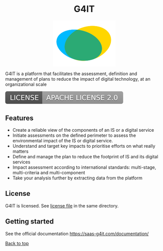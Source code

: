 <h1 align="center" id="#g4it" style="margin-top: 0px;">G4IT</h1>

<p align="center" style="margin-bottom: 0px !important;">
  <img width="200" src="services/frontend/src/assets/images/logos/logo-overgreen-small.svg" alt="G4IT logo" align="center">
</p>

G4IT is a platform that facilitates the assessment, definition and management of plans to reduce the impact of digital technology, at an organizational scale

[![LICENSE : APACHE LICENSE 2.0](services/frontend/src/assets/images/logos/apache-license.svg)](LICENSE.txt)

## Features

- Create a reliable view of the components of an IS or a digital service
- Initiate assessments on the defined perimeter to assess the environmental impact of the IS or digital service.
- Understand and target key impacts to prioritise efforts on what really matters
- Define and manage the plan to reduce the footprint of IS and its digital services
- Impact assessment according to international standards: multi-stage, multi-criteria and multi-component
- Take your analysis further by extracting data from the platform

## License

G4IT is licensed. See [license file](LICENSE.txt) in the same directory.

## Getting started

See the official documentation https://saas-g4it.com/documentation/

[Back to top](#g4it)
